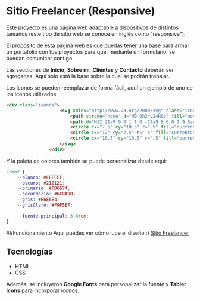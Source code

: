 # Sitio Freelancer (Responsive)

Este proyecto es una página web adaptable a dispositivos de distintos tamaños (este tipo de sitio web se conoce en inglés como "responsive").

El propósito de esta página web es que puedas tener una base para armar un portafolio con tus proyectos para que, mediante un formulario, se puedan comunicar contigo.

Las secciones de **Inicio**, **Sobre mí**, **Clientes** y **Contacto** deberán ser agregadas. Aquí solo está la base sobre la cual se podrán trabajar. 

Los iconos se pueden reemplazar de forma fácil, aquí un ejemplo de uno de los iconos utilizados:

```html
<div class="iconos">
                    <svg xmlns="http://www.w3.org/2000/svg" class="icon icon-tabler icon-tabler-palette" width="40" height="40" viewBox="0 0 24 24" stroke-width="1.5" stroke="#000000" fill="none" stroke-linecap="round" stroke-linejoin="round">
                        <path stroke="none" d="M0 0h24v24H0z" fill="none"/>
                        <path d="M12 21a9 9 0 1 1 0 -18a9 8 0 0 1 9 8a4.5 4 0 0 1 -4.5 4h-2.5a2 2 0 0 0 -1 3.75a1.3 1.3 0 0 1 -1 2.25" />
                        <circle cx="7.5" cy="10.5" r=".5" fill="currentColor" />
                        <circle cx="12" cy="7.5" r=".5" fill="currentColor" />
                        <circle cx="16.5" cy="10.5" r=".5" fill="currentColor" />
                    </svg>
                </div>
```
Y la paleta de colores también se puede personalizar desde aquí:

```css
:root {
    --blanco: #FFFFFF;
    --oscuro: #212121;
    --primario: #FD6574;
    --secundario: #6C8A9B;
    --gris: #E6E6E4;
    --grisClaro: #F9F5EF;

    --fuente-principal: 3.8rem;
}
```

##Funcionamiento
Aquí puedes ver cómo luce el diseño :)
[Sitio Freelancer](https://neon-kleicha-13e7a5.netlify.app/)

## Tecnologías
- HTML
- CSS

Además, se incluyeron **Google Fonts** para personalizar la fuente y **Tabler Icons** para incorporar íconos.

